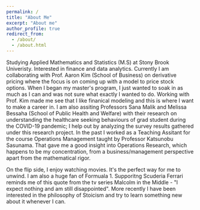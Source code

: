 ```yaml
---
permalink: /
title: "About Me"
excerpt: "About me"
author_profile: true
redirect_from: 
  - /about/
  - /about.html
---
```


  Studying Applied Mathematics and Statistics (M.S) at Stony Brook Univeristy. Interested in finance and data analytics. Currently I am collaborating with Prof. Aaron Kim (School of Business) on derivative pricing where the focus is on coming up with a model to price stock options. When I began my master's program, I just wanted to soak in as much as I can and was not sure what exactly I wanted to do. Working with Prof. Kim made me see that I like finanical modeling and this is where I want to make a career in. I am also assiting Professors Sana Malik and Melissa Bessaha (School of Public Health and Welfare) with their research on understanding the healthcare seeking behaviours of grad student during the COVID-19 pandemic; I help out by analyzing the survey results gathered under this research project. In the past I worked as a Teaching Assitant for the course Operations Management taught by Professor Katsunobu Sasunama. That gave me a good insight into Operations Research, which happens to be my concentration, from a business/management perspective apart from the mathematical rigor.
  
  On the flip side, I enjoy watching movies. It's the perfect way for me to unwind. I am also a huge fan of Formuala 1. Supporitng Scuderia Ferrari reminds me of this quote from the tv series Malcolm in the Middle - "I expect nothing and am still disappointed". More recently I have been interested in the philosophy of Stoicism and try to learn something new about it whenever I can. 

